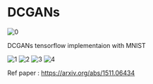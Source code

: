# DCGANs

![0](https://i.imgur.com/ORFN5YK.png)

DCGANs tensorflow implementaion with MNIST

![1](https://i.imgur.com/Jap5X18.png)
![2](https://i.imgur.com/JWvQRN4.png)
![3](https://i.imgur.com/n8oH5Q4.png)
![4](https://i.imgur.com/Lr55EjB.png)

Ref paper : https://arxiv.org/abs/1511.06434
